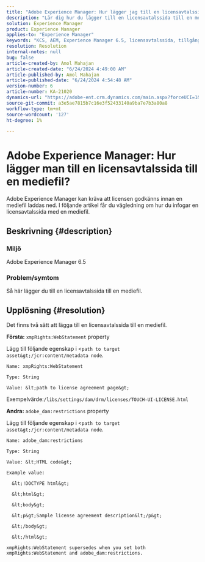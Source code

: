 ```yaml
---
title: "Adobe Experience Manager: Hur lägger jag till en licensavtalssida till en mediefil?"
description: "Lär dig hur du lägger till en licensavtalssida till en mediefil i Adobe Experience Manager."
solution: Experience Manager
product: Experience Manager
applies-to: "Experience Manager"
keywords: "KCS, AEM, Experience Manager 6.5, licensavtalssida, tillgång"
resolution: Resolution
internal-notes: null
bug: false
article-created-by: Amol Mahajan
article-created-date: "6/24/2024 4:49:00 AM"
article-published-by: Amol Mahajan
article-published-date: "6/24/2024 4:54:48 AM"
version-number: 6
article-number: KA-21020
dynamics-url: "https://adobe-ent.crm.dynamics.com/main.aspx?forceUCI=1&pagetype=entityrecord&etn=knowledgearticle&id=1dbc2e12-e531-ef11-8409-6045bd029b18"
source-git-commit: a3e5ae7815b7c16e3f52433140a9ba7e7b3a80a8
workflow-type: tm+mt
source-wordcount: '127'
ht-degree: 1%

---
```


# Adobe Experience Manager: Hur lägger man till en licensavtalssida till en mediefil?


Adobe Experience Manager kan kräva att licensen godkänns innan en mediefil laddas ned. I följande artikel får du vägledning om hur du infogar en licensavtalssida med en mediefil.

## Beskrivning {#description}


### <b>Miljö</b>

Adobe Experience Manager 6.5



### <b>Problem/symtom</b>

Så här lägger du till en licensavtalssida till en mediefil.


## Upplösning {#resolution}


Det finns två sätt att lägga till en licensavtalssida till en mediefil.

<b>Första:</b> `xmpRights:WebStatement` property

Lägg till följande egenskap i &lt;`path to target asset&gt;/jcr:content/metadata node`.


```
Name: xmpRights:WebStatement

Type: String

Value: &lt;path to license agreement page&gt;
```


Exempelvärde:`/libs/settings/dam/drm/licenses/TOUCH-UI-LICENSE.html`

<b>Andra:</b> `adobe_dam:restrictions` property

Lägg till följande egenskap i &lt;`path to target asset&gt;/jcr:content/metadata node`.


```
Name: adobe_dam:restrictions

Type: String

Value: &lt;HTML code&gt;
```



```
Example value:

  &lt;!DOCTYPE html&gt;

  &lt;html&gt;

  &lt;body&gt;

  &lt;p&gt;Sample license agreement description&lt;/p&gt;

  &lt;/body&gt;

  &lt;/html&gt; 

xmpRights:WebStatement supersedes when you set both xmpRights:WebStatement and adobe_dam:restrictions.
```



